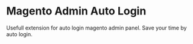 # Magento Admin Auto Login
Usefull extension for auto login magento admin panel. Save your time by auto login.
